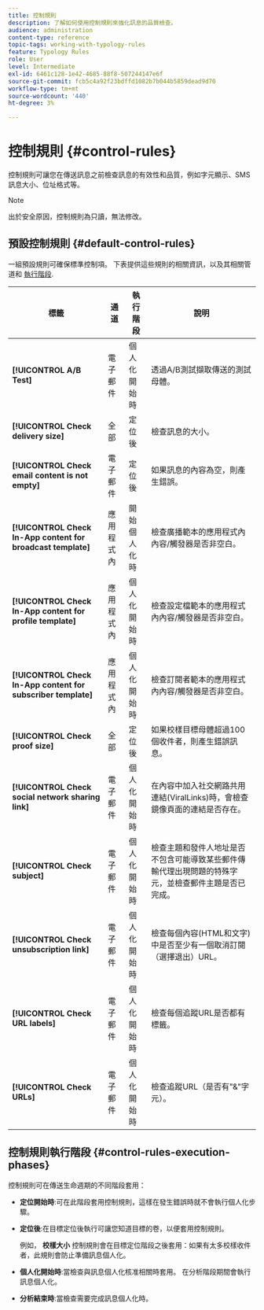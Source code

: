 ```yaml
---
title: 控制規則
description: 了解如何使用控制規則來強化訊息的品質檢查。
audience: administration
content-type: reference
topic-tags: working-with-typology-rules
feature: Typology Rules
role: User
level: Intermediate
exl-id: 6461c128-1e42-4685-88f8-507244147e6f
source-git-commit: fcb5c4a92f23bdffd1082b7b044b5859dead9d70
workflow-type: tm+mt
source-wordcount: '440'
ht-degree: 3%

---
```


# 控制規則 {#control-rules}

控制規則可讓您在傳送訊息之前檢查訊息的有效性和品質，例如字元顯示、SMS訊息大小、位址格式等。

>[!NOTE]
>
>出於安全原因，控制規則為只讀，無法修改。

## 預設控制規則 {#default-control-rules}

一組預設規則可確保標準控制項。 下表提供這些規則的相關資訊，以及其相關管道和 [執行階段](#control-rules-execution-phases).

| 標籤 | 通道 | 執行階段 | 說明 |
|---------|----------|---------|---------|
| **[!UICONTROL A/B Test]** | 電子郵件 | 個人化開始時 | 透過A/B測試擷取傳送的測試母體。 |
| **[!UICONTROL Check delivery size]** | 全部 | 定位後 | 檢查訊息的大小。 |
| **[!UICONTROL Check email content is not empty]** | 電子郵件 | 定位後 | 如果訊息的內容為空，則產生錯誤。 |
| **[!UICONTROL Check In-App content for broadcast template]** | 應用程式內 | 開始個人化時 | 檢查廣播範本的應用程式內內容/觸發器是否非空白。 |
| **[!UICONTROL Check In-App content for profile template]** | 應用程式內 | 個人化開始時 | 檢查設定檔範本的應用程式內內容/觸發器是否非空白。 |
| **[!UICONTROL Check In-App content for subscriber template]** | 應用程式內 | 個人化開始時 | 檢查訂閱者範本的應用程式內內容/觸發器是否非空白。 |
| **[!UICONTROL Check proof size]** | 全部 | 定位後 | 如果校樣目標母體超過100個收件者，則產生錯誤訊息。 |
| **[!UICONTROL Check social network sharing link]** | 電子郵件 | 個人化開始時 | 在內容中加入社交網路共用連結(ViralLinks)時，會檢查鏡像頁面的連結是否存在。 |
| **[!UICONTROL Check subject]** | 電子郵件 | 個人化開始時 | 檢查主題和發件人地址是否不包含可能導致某些郵件傳輸代理出現問題的特殊字元，並檢查郵件主題是否已完成。 |
| **[!UICONTROL Check unsubscription link]** | 電子郵件 | 個人化開始時 | 檢查每個內容(HTML和文字)中是否至少有一個取消訂閱（選擇退出）URL。 |
| **[!UICONTROL Check URL labels]** | 電子郵件 | 個人化開始時 | 檢查每個追蹤URL是否都有標籤。 |
| **[!UICONTROL Check URLs]** | 電子郵件 | 個人化開始時 | 檢查追蹤URL（是否有&quot;&amp;&quot;字元）。 |

## 控制規則執行階段 {#control-rules-execution-phases}

控制規則可在傳送生命週期的不同階段套用：

* **定位開始時**:可在此階段套用控制規則，這樣在發生錯誤時就不會執行個人化步驟。

* **定位後**:在目標定位後執行可讓您知道目標的卷，以便套用控制規則。

   例如， **校樣大小** 控制規則會在目標定位階段之後套用：如果有太多校樣收件者，此規則會防止準備訊息個人化。

* **個人化開始時**:當檢查與訊息個人化核准相關時套用。 在分析階段期間會執行訊息個人化。

* **分析結束時**:當檢查需要完成訊息個人化時。
